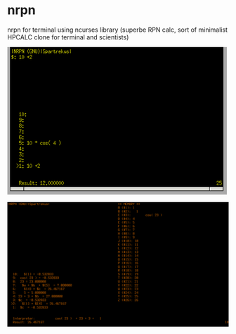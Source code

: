 # nrpn
nrpn for terminal using ncurses library (superbe RPN calc, sort of minimalist HPCALC clone for terminal and scientists)


![](https://raw.githubusercontent.com/spartrekus/nrpn/master/nrpn/nrpn.png)

![](https://raw.githubusercontent.com/spartrekus/nrpn/master/nrpn-calls.png)

